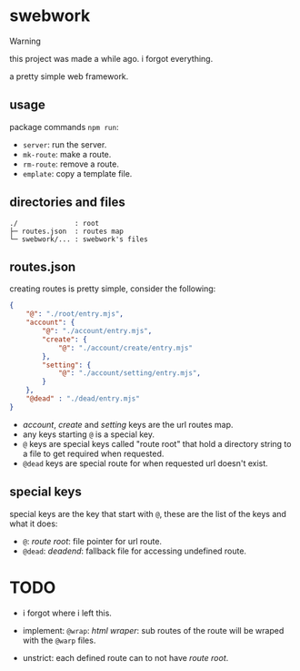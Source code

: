 swebwork
========

> [!WARNING]
> this project was made a while ago.
> i forgot everything.

a pretty simple web framework.

usage
-----

package commands `npm run`:

- `server`: run the server.
- `mk-route`: make a route.
- `rm-route`: remove a route.
- `emplate`: copy a template file.

directories and files
---------------------

```
./              : root
├─ routes.json  : routes map
└─ swebwork/... : swebwork's files
```

routes.json
-----------

creating routes is pretty simple, consider the following:
```json
{
    "@": "./root/entry.mjs",
    "account": {
        "@": "./account/entry.mjs",
        "create": {
            "@": "./account/create/entry.mjs"
        },
        "setting": {
            "@": "./account/setting/entry.mjs",
        }
    },
    "@dead" : "./dead/entry.mjs"
}
```
- *account*, *create* and *setting* keys are the url routes map.
- any keys starting `@` is a special key.
- `@` keys are special keys called "route root" that hold a directory string to a file to get required when requested.
- `@dead` keys are special route for when requested url doesn't exist.

special keys
------------

special keys are the key that start with `@`, these are the list of the keys and what it does:

- `@`: *route root*: file pointer for url route.
- `@dead`: *deadend*: fallback file for accessing undefined route.

TODO
====

- i forgot where i left this.

- implement: `@wrap`: *html wraper*: sub routes of the route will be wraped with the `@warp` files.
- unstrict: each defined route can to not have *route root*.


